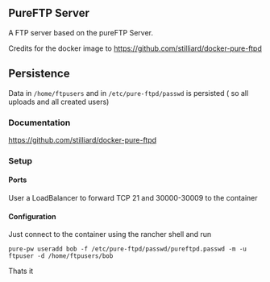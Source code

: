## PureFTP Server

A FTP server based on the pureFTP Server.

Credits for the docker image to https://github.com/stilliard/docker-pure-ftpd

## Persistence
Data in `/home/ftpusers` and in `/etc/pure-ftpd/passwd` is persisted ( so all uploads and all created users)

### Documentation
https://github.com/stilliard/docker-pure-ftpd

### Setup

#### Ports
User a LoadBalancer to forward TCP 21 and 30000-30009 to the container

#### Configuration
Just connect to the container using the rancher shell and run

`pure-pw useradd bob -f /etc/pure-ftpd/passwd/pureftpd.passwd -m -u ftpuser -d /home/ftpusers/bob`

Thats it

